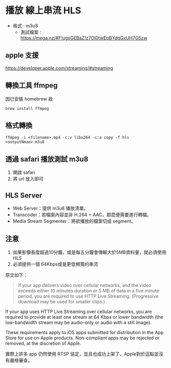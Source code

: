 # 播放 線上串流 HLS

- 格式 : m3u8
	- 測試檔案 : https://mega.nz/#F!ugxGEBaZ!z7OI0twEpBYdgGxUH7G5zw

## apple 支援
https://developer.apple.com/streaming/#streaming

## 轉換工具 ffmpeg

因已安裝 homebrew 故
```
brew install ffmpeg
```

## 格式轉換
```
ffmpeg -i <filename>.mp4 -c:v libx264 -c:a copy -f hls <outputNmae>.m3u8
```

## 透過 safari 播放測試 m3u8

1. 開啟 safari
2. 將 url 放入即可

## HLS Server 

- Web Server：提供 m3u8 播放清單。
- Transcoder：若檔案內容並非 H.264 + AAC，那麼便需要進行轉檔。
- Media Stream Segmenter：將欲播放的檔案切成 segment。

## 注意

1. 如果影像長度超過10分鐘，或是每五分鐘會傳輸大於5MB資料量，就必須使用 HLS
2. 必須提供一個 64Kbps或是更低頻寬的串流 

原文如下： 

> If your app delivers video over cellular networks, and the video exceeds either 10 minutes duration or 5 MB of data in a five minute period, you are required to use HTTP Live Streaming. (Progressive download may be used for smaller clips.) 
>
If your app uses HTTP Live Streaming over cellular networks, you are required to provide at least one stream at 64 Kbps or lower bandwidth (the low-bandwidth stream may be audio-only or audio with a still image). 
>
These requirements apply to iOS apps submitted for distribution in the App Store for use on Apple products. Non-compliant apps may be rejected or removed, at the discretion of Apple.  

實際上許多 app 仍然使用 RTSP 協定，並且也成功上架了，Apple對於這點並沒有嚴格審查。
